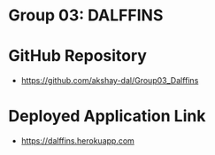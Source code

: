 # Group 03: DALFFINS

# GitHub Repository

* https://github.com/akshay-dal/Group03_Dalffins

# Deployed Application Link

* https://dalffins.herokuapp.com

